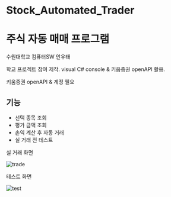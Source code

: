 # Stock_Automated_Trader
# 주식 자동 매매 프로그램



수원대학교 컴퓨터SW 안유태 

학교 프로젝트 참여 제작. visual C# console & 키움증권 openAPI 활용. 

키움증권 openAPI & 계정 필요

## 기능

- 선택 종목 조회
- 평가 금액 조회
- 손익 계산 후 자동 거래
- 실 거래 전 테스트

실 거래 화면

![trade](D:\Users\AYT\Documents\GitHub\Stock_Automated_Trader\trade.gif)



테스트 화면

![test](D:\Users\AYT\Documents\GitHub\Stock_Automated_Trader\test.gif)
